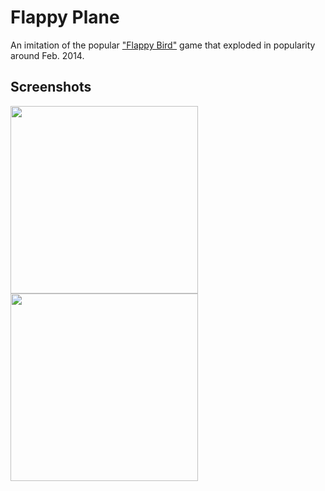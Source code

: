# Flappy Plane

An imitation of the popular ["Flappy Bird"](https://en.wikipedia.org/wiki/Flappy_Bird) game that exploded in popularity around Feb. 2014.

## Screenshots
<img src="https://github.com/xyjiang970/games/assets/76984271/e77530e8-bebb-424f-97cf-9346dbe6901a" width="300">
<br>
<img src="https://github.com/xyjiang970/games/assets/76984271/55a2028b-c75e-4d13-a9fc-84413756c00c" width="300">
